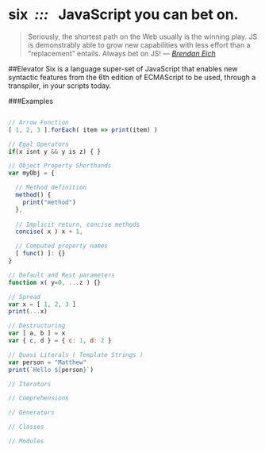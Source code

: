 six  &nbsp;*:::* &nbsp; JavaScript you can bet on.
===
> Seriously, the shortest path on the Web usually is the winning play.
> JS is demonstrably able to grow new capabilities with less effort than a “replacement” entails.
> Always bet on JS!
> &mdash; <cite>[Brendan Eich][1]</cite>

[1]:https://brendaneich.com/2011/09/capitoljs-rivertrail/

##Elevator
Six is a language super-set of JavaScript that enables new syntactic features from the 6th edition of ECMAScript to be used, through a transpiler, in your scripts today.

###Examples
```JavaScript

// Arrow Function
[ 1, 2, 3 ].forEach( item => print(item) )

// Egal Operators
if(x isnt y && y is z) { }

// Object Property Shorthands
var myObj = {

  // Method definition
  method() {
    print("method")
  },
  
  // Implicit return, concise methods
  concise( x ) x + 1,

  // Computed property names
  [ func() ]: {}
}

// Default and Rest parameters
function x( y=0, ...z ) {}

// Spread
var x = [ 1, 2, 3 ]
print(...x)

// Destructuring
var [ a, b ] = x
var { c, d } = { c: 1, d: 2 }

// Quasi Literals ( Template Strings )
var person = "Matthew"
print(`Hello ${person}`)

// Iterators

// Comprehensions

// Generators

// Classes

// Modules

```

